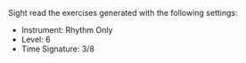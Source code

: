Sight read the exercises generated with the following settings:

- Instrument: Rhythm Only
- Level: 6
- Time Signature: 3/8
